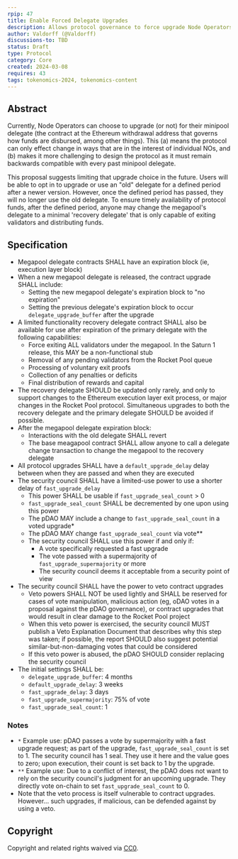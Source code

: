 ```yaml
---
rpip: 47
title: Enable Forced Delegate Upgrades
description: Allows protocol governance to force upgrade Node Operators after a Rocket Pool protocol upgrade takes place, and a grace period has expired. 
author: Valdorff (@Valdorff)
discussions-to: TBD
status: Draft
type: Protocol
category: Core
created: 2024-03-08
requires: 43
tags: tokenomics-2024, tokenomics-content
---
```


## Abstract
Currently, Node Operators can choose to upgrade (or not) for their minipool delegate (the contract at the Ethereum withdrawal address that governs how funds are disbursed, among other things). This (a) means the protocol can only effect change in ways that are in the interest of individual NOs, and (b) makes it more challenging to design the protocol as it must remain backwards compatible with every past minipool delegate.

This proposal suggests limiting that upgrade choice in the future. Users will be able to opt in to upgrade or use an "old" delegate for a defined period after a newer version. However, once the defined period has passed, they will no longer use the old delegate. To ensure timely availability of protocol funds, after the defined period, anyone may change the megapool's delegate to a minimal 'recovery delegate' that is only capable of exiting validators and distributing funds. 

## Specification
- Megapool delegate contracts SHALL have an expiration block (ie, execution layer block)
- When a new megapool delegate is released, the contract upgrade SHALL include:
  - Setting the new megapool delegate's expiration block to "no expiration"
  - Setting the previous delegate's expiration block to occur `delegate_upgrade_buffer` after the upgrade
- A limited functionality recovery delegate contract SHALL also be available for use after expiration of the primary delegate with the following capabilities:
  - Force exiting ALL validators under the megapool. In the Saturn 1 release, this MAY be a non-functional stub
  - Removal of any pending validators from the Rocket Pool queue
  - Processing of voluntary exit proofs
  - Collection of any penalties or deficits
  - Final distribution of rewards and capital
- The recovery delegate SHOULD be updated only rarely, and only to support changes to the Ethereum execution layer exit process, or major changes in the Rocket Pool protocol. Simultaneous upgrades to both the recovery delegate and the primary delegate SHOULD be avoided if possible.
- After the megapool delegate expiration block:
  - Interactions with the old delegate SHALL revert
  - The base meagapool contract SHALL allow anyone to call a delegate change transaction to change the megapool to the recovery delegate
- All protocol upgrades SHALL have a `default_upgrade_delay` delay between when they are passed and when they are executed
- The security council SHALL have a limited-use power to use a shorter delay of `fast_upgrade_delay`
  - This power SHALL be usable if `fast_upgrade_seal_count` > 0 
  - `fast_upgrade_seal_count` SHALL be decremented by one upon using this power
  - The pDAO MAY include a change to `fast_upgrade_seal_count` in a voted upgrade*
  - The pDAO MAY change `fast_upgrade_seal_count` via vote**
  - The security council SHALL use this power if and only if:
    - A vote specifically requested a fast upgrade
    - The vote passed with a supermajority of `fast_upgrade_supermajority` or more
    - The security council deems it acceptable from a security point of view
- The security council SHALL have the power to veto contract upgrades 
  - Veto powers SHALL NOT be used lightly and SHALL be reserved for cases of vote manipulation, malicious action (eg, oDAO votes in a proposal against the pDAO governance), or contract upgrades that would result in clear damage to the Rocket Pool project
  - When this veto power is exercised, the security council MUST publish a Veto Explanation Document that describes why this step was taken; if possible, the report SHOULD also suggest potential similar-but-non-damaging votes that could be considered
  - If this veto power is abused, the pDAO SHOULD consider replacing the security council
- The initial settings SHALL be:
  - `delegate_upgrade_buffer`: 4 months 
  - `default_upgrade_delay`: 3 weeks
  - `fast_upgrade_delay`: 3 days
  - `fast_upgrade_supermajority`: 75% of vote
  - `fast_upgrade_seal_count`: 1

### Notes
- `*` Example use: pDAO passes a vote by supermajority with a fast upgrade request; as part of the upgrade, `fast_upgrade_seal_count` is set to 1. The security council has 1 seal. They use it here and the value goes to zero; upon execution, their count is set back to 1 by the upgrade.
- `**` Example use: Due to a conflict of interest, the pDAO does not want to rely on the security council's judgment for an upcoming upgrade. They directly vote on-chain to set `fast_upgrade_seal_count` to 0.
- Note that the veto process is itself vulnerable to contract upgrades. However... such upgrades, if malicious, can be defended against by using a veto.

## Copyright
Copyright and related rights waived via [CC0](https://creativecommons.org/publicdomain/zero/1.0/).
